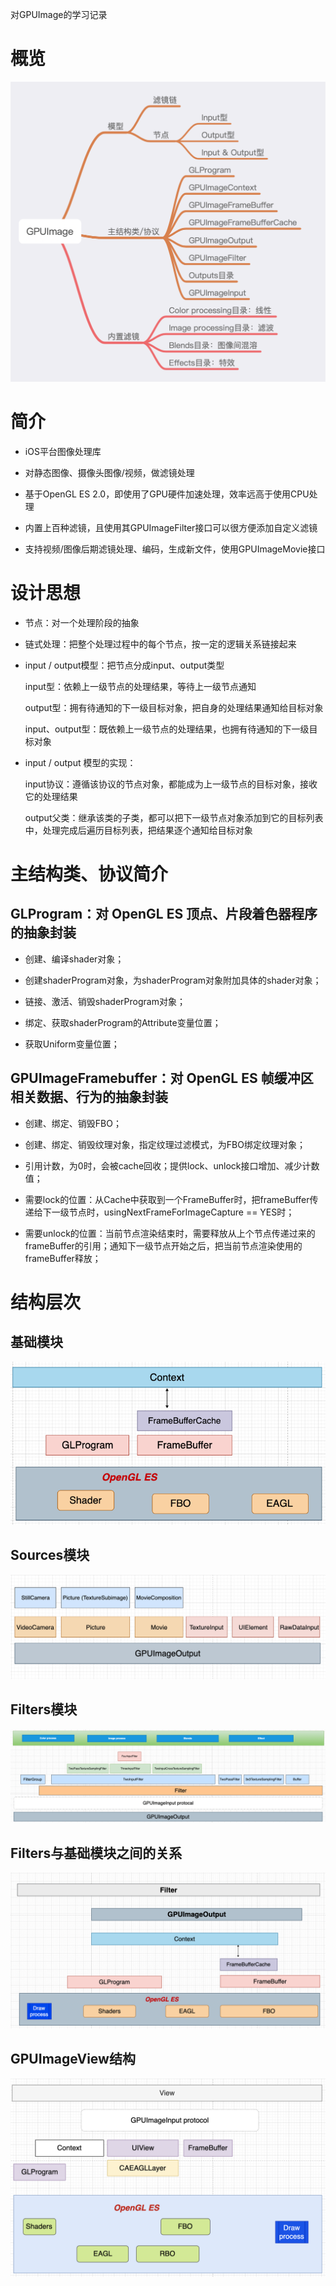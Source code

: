 对GPUImage的学习记录  
# 概览
![image](https://github.com/daliang0101/DL_gpuimage/blob/main/images/summary.png)  
# 简介 
* iOS平台图像处理库  

* 对静态图像、摄像头图像/视频，做滤镜处理  

* 基于OpenGL ES 2.0，即使用了GPU硬件加速处理，效率远高于使用CPU处理  

* 内置上百种滤镜，且使用其GPUImageFilter接口可以很方便添加自定义滤镜  
  
* 支持视频/图像后期滤镜处理、编码，生成新文件，使用GPUImageMovie接口  

# 设计思想  
* 节点：对一个处理阶段的抽象  
  
* 链式处理：把整个处理过程中的每个节点，按一定的逻辑关系链接起来  
  
* input / output模型：把节点分成input、output类型  

   input型：依赖上一级节点的处理结果，等待上一级节点通知  
   
   output型：拥有待通知的下一级目标对象，把自身的处理结果通知给目标对象  
   
   input、output型：既依赖上一级节点的处理结果，也拥有待通知的下一级目标对象  
   
* input / output 模型的实现：   
  
   input协议：遵循该协议的节点对象，都能成为上一级节点的目标对象，接收它的处理结果  
   
   output父类：继承该类的子类，都可以把下一级节点对象添加到它的目标列表中，处理完成后遍历目标列表，把结果逐个通知给目标对象
   
# 主结构类、协议简介
## GLProgram：对 OpenGL ES 顶点、片段着色器程序的抽象封装  
*   创建、编译shader对象；  

*   创建shaderProgram对象，为shaderProgram对象附加具体的shader对象；  
   
*   链接、激活、销毁shaderProgram对象；  
   
*   绑定、获取shaderProgram的Attribute变量位置；
   
*   获取Uniform变量位置；
   
## GPUImageFramebuffer：对 OpenGL ES 帧缓冲区相关数据、行为的抽象封装
* 创建、绑定、销毁FBO；
  
* 创建、绑定、销毁纹理对象，指定纹理过滤模式，为FBO绑定纹理对象；  

* 引用计数，为0时，会被cache回收；提供lock、unlock接口增加、减少计数值； 

* 需要lock的位置：从Cache中获取到一个FrameBuffer时，把frameBuffer传递给下一级节点时，usingNextFrameForImageCapture == YES时；

* 需要unlock的位置：当前节点渲染结束时，需要释放从上个节点传递过来的frameBuffer的引用；通知下一级节点开始之后，把当前节点渲染使用的frameBuffer释放；

# 结构层次
## 基础模块
![image](https://github.com/daliang0101/DL_gpuimage/blob/main/images/base_cls.png)

## Sources模块
![image](https://github.com/daliang0101/DL_gpuimage/blob/main/images/sources_jc.png)  

## Filters模块
![image](https://github.com/daliang0101/DL_gpuimage/blob/main/images/filter_jc.png)  

## Filters与基础模块之间的关系
![image](https://github.com/daliang0101/DL_gpuimage/blob/main/images/filter_baseCls.png)  
   
## GPUImageView结构
![image](https://github.com/daliang0101/DL_gpuimage/blob/main/images/glview.png)  






















